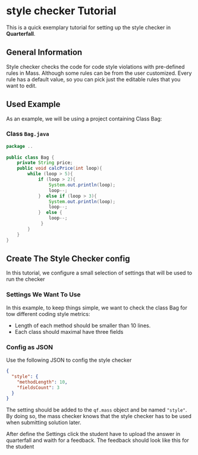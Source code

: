 # style checker Tutorial
This is a quick exemplary tutorial for setting up the style checker in **Quarterfall**.

## <a name="general-information"></a>General Information
Style checker checks the code for code style violations with pre-defined rules in Mass.
Although some rules can be from the user customized. Every rule has a default value, so you can pick just the editable rules that you want to edit.

## <a name="used-example"></a>Used Example
As an example, we will be using a project containing Class Bag:
### <a name="class-bag.java"></a>Class `Bag.java`

```java
package ..  
  
public class Bag {  
    private String price;
    public void calcPrice(int loop){  
        while (loop > 5){  
            if (loop > 2){  
                System.out.println(loop);  
				loop--;  
			}  else if (loop > 3){  
                System.out.println(loop);  
			    loop--; 
            }  else {  
                loop--;  
			 }  
        }  
    }
}
```
## <a name="create-the-design-settings-file"></a>Create The Style Checker config
In this tutorial, we configure a small selection of settings that will be used to run the checker

### <a name="settings-we-want-to-use"></a>Settings We Want To Use

In this example, to keep things simple, we want to check the class Bag for tow different coding style metrics:
- Length of each method should be smaller than 10 lines.
- Each class should maximal have three fields

### <a name="build-the-json-file"></a>Config as JSON
Use the following JSON to config the style checker
```json
{
  "style": {
    "methodLength": 10,
    "fieldsCount": 3
  }
}
```

The setting should be added to the `qf.mass` object and be named `"style"`. By doing so, the mass checker knows that the style checker has to be used when submitting solution later.

After define the Settings click the student have to upload the answer in quarterfall and waith for a feedback.
The feedback should look like this for the student
